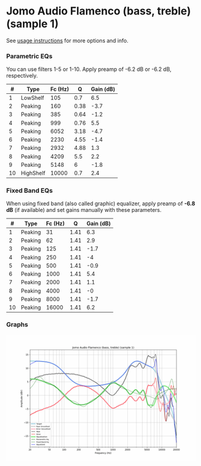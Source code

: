 # Jomo Audio Flamenco (bass, treble) (sample 1)
See [usage instructions](https://github.com/jaakkopasanen/AutoEq#usage) for more options and info.

### Parametric EQs
You can use filters 1-5 or 1-10. Apply preamp of -6.2 dB or -6.2 dB, respectively.

|   # | Type      |   Fc (Hz) |    Q |   Gain (dB) |
|-----|-----------|-----------|------|-------------|
|   1 | LowShelf  |       105 | 0.7  |         6.5 |
|   2 | Peaking   |       160 | 0.38 |        -3.7 |
|   3 | Peaking   |       385 | 0.64 |        -1.2 |
|   4 | Peaking   |       999 | 0.76 |         5.5 |
|   5 | Peaking   |      6052 | 3.18 |        -4.7 |
|   6 | Peaking   |      2230 | 4.55 |        -1.4 |
|   7 | Peaking   |      2932 | 4.88 |         1.3 |
|   8 | Peaking   |      4209 | 5.5  |         2.2 |
|   9 | Peaking   |      5148 | 6    |        -1.8 |
|  10 | HighShelf |     10000 | 0.7  |         2.4 |

### Fixed Band EQs
When using fixed band (also called graphic) equalizer, apply preamp of **-6.8 dB** (if available) and set gains manually with these parameters.

|   # | Type    |   Fc (Hz) |    Q |   Gain (dB) |
|-----|---------|-----------|------|-------------|
|   1 | Peaking |        31 | 1.41 |         6.3 |
|   2 | Peaking |        62 | 1.41 |         2.9 |
|   3 | Peaking |       125 | 1.41 |        -1.7 |
|   4 | Peaking |       250 | 1.41 |        -4   |
|   5 | Peaking |       500 | 1.41 |        -0.9 |
|   6 | Peaking |      1000 | 1.41 |         5.4 |
|   7 | Peaking |      2000 | 1.41 |         1.1 |
|   8 | Peaking |      4000 | 1.41 |        -0   |
|   9 | Peaking |      8000 | 1.41 |        -1.7 |
|  10 | Peaking |     16000 | 1.41 |         6.2 |

### Graphs
![](./Jomo%20Audio%20Flamenco%20(bass,%20treble)%20(sample%201).png)
